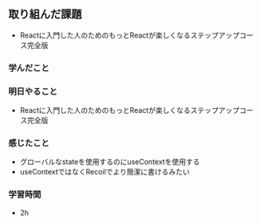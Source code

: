 ## 取り組んだ課題
 - Reactに入門した人のためのもっとReactが楽しくなるステップアップコース完全版

### 学んだこと


### 明日やること
- Reactに入門した人のためのもっとReactが楽しくなるステップアップコース完全版

### 感じたこと
- グローバルなstateを使用するのにuseContextを使用する
- useContextではなくRecoilでより簡潔に書けるみたい


### 学習時間
- 2h